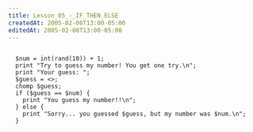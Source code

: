 ```yaml
---
title: Lesson_05_-_IF_THEN_ELSE
createdAt: 2005-02-08T13:00-05:00
editedAt: 2005-02-08T13:00-05:00
---
```



<code>
  $num = int(rand(10)) + 1;
  print "Try to guess my number! You get one try.\n";
  print "Your guess: ";
  $guess = <>;
  chomp $guess;
  if ($guess == $num) {
    print "You guess my number!!\n";
  } else {
    print "Sorry... you guessed $guess, but my number was $num.\n";
  }
</code>

  

